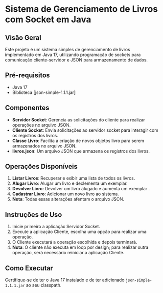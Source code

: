 # Sistema de Gerenciamento de Livros com Socket em Java

## Visão Geral
Este projeto é um sistema simples de gerenciamento de livros implementado em Java 17, utilizando programação de sockets para comunicação cliente-servidor e JSON para armazenamento de dados.

## Pré-requisitos
- Java 17
- Biblioteca [json-simple-1.1.1.jar]

## Componentes
- **Servidor Socket**: Gerencia as solicitações do cliente para realizar operações no arquivo JSON.
- **Cliente Socket**: Envia solicitações ao servidor socket para interagir com os registros dos livros.
- **Classe Livro**: Facilita a criação de novos objetos livro para serem armazenados no arquivo JSON.
- **livros.json**: Um arquivo JSON que armazena os registros dos livros.

## Operações Disponíveis
1. **Listar Livros**: Recuperar e exibir uma lista de todos os livros.
2. **Alugar Livro**: Alugar um livro e declementa um exemplar.
3. **Devolver Livro**: Devolver um livro alugado e aumenta um exemplar .
4. **Cadastrar Livro**: Adicionar um novo livro ao sistema.
5. **Nota**: Todas essas alterações afentam o arquivo JSON.

## Instruções de Uso
1. Inicie primeiro a aplicação Servidor Socket.
2. Execute a aplicação Cliente, escolha uma opção para realizar uma operação.
3. O Cliente executará a operação escolhida e depois terminará.
4. **Nota**: O cliente não executa em loop por design; para realizar outra operação, será necessário reiniciar a aplicação Cliente.

## Como Executar
Certifique-se de ter o Java 17 instalado e de ter adicionado `json-simple-1.1.1.jar` ao seu classpath.


